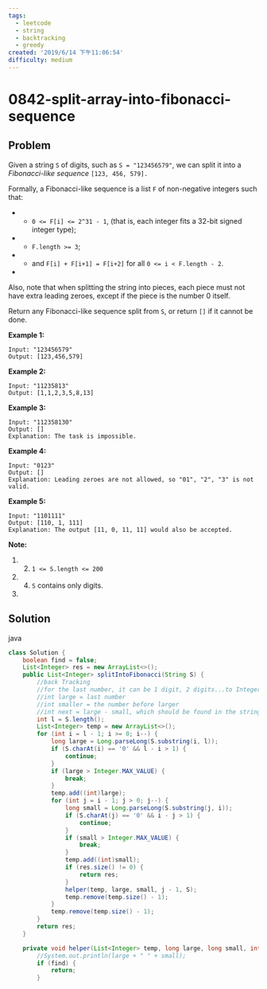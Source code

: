 ```yaml
---
tags:
  - leetcode
  - string
  - backtracking
  - greedy
created: '2019/6/14 下午11:06:54'
difficulty: medium
---
```


# 0842-split-array-into-fibonacci-sequence

## Problem

Given a string `S` of digits, such as `S = "123456579"`, we can split it into a _Fibonacci-like sequence_ `[123, 456, 579].`  
  


Formally, a Fibonacci-like sequence is a list `F` of non-negative integers such that:  
  


* * `0 <= F[i] <= 2^31 - 1`, \(that is, each integer fits a 32-bit signed integer type\);
* * `F.length >= 3`;
* * and `F[i] + F[i+1] = F[i+2]` for all `0 <= i < F.length - 2`.
* 
Also, note that when splitting the string into pieces, each piece must not have extra leading zeroes, except if the piece is the number 0 itself.  
  


Return any Fibonacci-like sequence split from `S`, or return `[]` if it cannot be done.  
  


**Example 1:**  
  


```text
Input: "123456579"
Output: [123,456,579]
```

**Example 2:**  
  


```text
Input: "11235813"
Output: [1,1,2,3,5,8,13]
```

**Example 3:**  
  


```text
Input: "112358130"
Output: []
Explanation: The task is impossible.
```

**Example 4:**  
  


```text
Input: "0123"
Output: []
Explanation: Leading zeroes are not allowed, so "01", "2", "3" is not valid.
```

**Example 5:**  
  


```text
Input: "1101111"
Output: [110, 1, 111]
Explanation: The output [11, 0, 11, 11] would also be accepted.
```

**Note:**  
  


1. 2. `1 <= S.length <= 200`
3. 4. `S` contains only digits.
5. 
## Solution

java

```java
class Solution {
    boolean find = false;
    List<Integer> res = new ArrayList<>();
    public List<Integer> splitIntoFibonacci(String S) {
        //back Tracking
        //for the last number, it can be 1 digit, 2 digits...to Integer.MAX__VALUE
        //int large = last number
        //int smaller = the number before larger
        //int next = large - small, which should be found in the string before index
        int l = S.length();
        List<Integer> temp = new ArrayList<>();
        for (int i = l - 1; i >= 0; i--) {
            long large = Long.parseLong(S.substring(i, l)); 
            if (S.charAt(i) == '0' && l - i > 1) {
                continue;
            }
            if (large > Integer.MAX_VALUE) {
                break;
            }
            temp.add((int)large);
            for (int j = i - 1; j > 0; j--) {
                long small = Long.parseLong(S.substring(j, i));
                if (S.charAt(j) == '0' && i - j > 1) {
                    continue;
                }
                if (small > Integer.MAX_VALUE) {
                    break;
                }
                temp.add((int)small);
                if (res.size() != 0) {
                    return res;
                }
                helper(temp, large, small, j - 1, S);
                temp.remove(temp.size() - 1);
            }
            temp.remove(temp.size() - 1);
        }
        return res;
    }

    private void helper(List<Integer> temp, long large, long small, int index, String s) {
        //System.out.println(large + " " + small);
        if (find) {
            return;
        }
​
```

